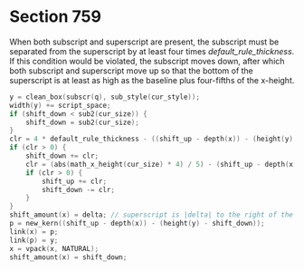 # Section 759

When both subscript and superscript are present, the subscript must be separated from the superscript by at least four times *default_rule_thickness*.
If this condition would be violated, the subscript moves down, after which both subscript and superscript move up so that the bottom of the superscript is at least as high as the baseline plus four-fifths of the x-height.

```c << Construct a sub/superscript combination box |x|, with the superscript offset by |delta| >>=
y = clean_box(subscr(q), sub_style(cur_style));
width(y) += script_space;
if (shift_down < sub2(cur_size)) {
    shift_down = sub2(cur_size);
}
clr = 4 * default_rule_thickness - ((shift_up - depth(x)) - (height(y) - shift_down));
if (clr > 0) {
    shift_down += clr;
    clr = (abs(math_x_height(cur_size) * 4) / 5) - (shift_up - depth(x));
    if (clr > 0) {
        shift_up += clr;
        shift_down -= clr;
    }
}
shift_amount(x) = delta; // superscript is |delta| to the right of the subscript
p = new_kern((shift_up - depth(x)) - (height(y) - shift_down));
link(x) = p;
link(p) = y;
x = vpack(x, NATURAL);
shift_amount(x) = shift_down;
```
